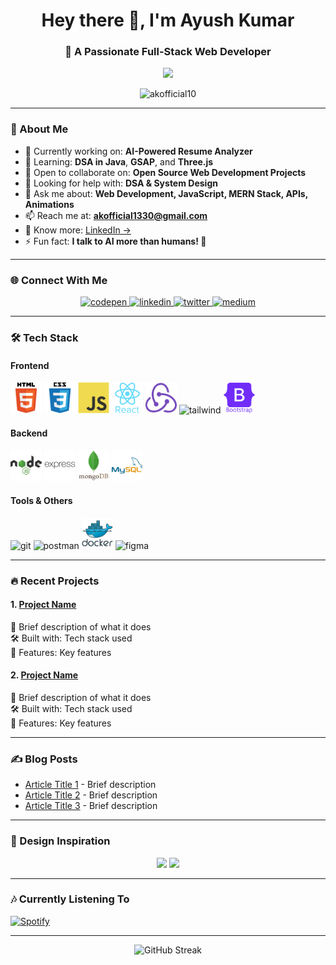 <h1 align="center">Hey there 👋, I'm Ayush Kumar</h1>
<h3 align="center">🚀 A Passionate Full-Stack Web Developer</h3>

<p align="center">
  <img src="https://camo.githubusercontent.com/2366b34bb903c09617990fb5fff4622f3e941349e846ddb7e73df872a9d21233/68747470733a2f2f63646e2e6472696262626c652e636f6d2f75736572732f3733303730332f73637265656e73686f74732f363538313234332f6176656e746f2e676966" width="400" />
</p>

<p align="center">
  <img src="https://komarev.com/ghpvc/?username=akofficial10&label=Profile%20Views&color=0e75b6&style=flat" alt="akofficial10" />
</p>

---

### 🧠 About Me

- 🔭 Currently working on: **AI-Powered Resume Analyzer**
- 🌱 Learning: **DSA in Java**, **GSAP**, and **Three.js**
- 👯 Open to collaborate on: **Open Source Web Development Projects**
- 🤝 Looking for help with: **DSA & System Design**
- 💬 Ask me about: **Web Development, JavaScript, MERN Stack, APIs, Animations**
- 📫 Reach me at: **akofficial1330@gmail.com**
- 📄 Know more: [LinkedIn →](https://www.linkedin.com/in/ayushkumar10/)
- ⚡ Fun fact: **I talk to AI more than humans! 🤖**

---

### 🌐 Connect With Me

<p align="center">
  <a href="https://codepen.io/akofficial" target="_blank">
    <img src="https://raw.githubusercontent.com/rahuldkjain/github-profile-readme-generator/master/src/images/icons/Social/codepen.svg" alt="codepen" height="40" width="40" />
  </a>
  <a href="https://www.linkedin.com/in/ayushkumar10/" target="_blank">
    <img src="https://raw.githubusercontent.com/rahuldkjain/github-profile-readme-generator/master/src/images/icons/Social/linked-in-alt.svg" alt="linkedin" height="40" width="40" />
  </a>
  <a href="https://twitter.com/yourusername" target="_blank">
    <img src="https://raw.githubusercontent.com/rahuldkjain/github-profile-readme-generator/master/src/images/icons/Social/twitter.svg" alt="twitter" height="40" width="40" />
  </a>
  <a href="https://medium.com/@yourusername" target="_blank">
    <img src="https://raw.githubusercontent.com/rahuldkjain/github-profile-readme-generator/master/src/images/icons/Social/medium.svg" alt="medium" height="40" width="40" />
  </a>
</p>

---

### 🛠️ Tech Stack

#### Frontend
<p align="left">
  <img src="https://raw.githubusercontent.com/devicons/devicon/master/icons/html5/html5-original-wordmark.svg" alt="html" width="50" height="50"/>
  <img src="https://raw.githubusercontent.com/devicons/devicon/master/icons/css3/css3-original-wordmark.svg" alt="css" width="50" height="50"/>
  <img src="https://raw.githubusercontent.com/devicons/devicon/master/icons/javascript/javascript-original.svg" alt="js" width="50" height="50"/>
  <img src="https://raw.githubusercontent.com/devicons/devicon/master/icons/react/react-original-wordmark.svg" alt="react" width="50" height="50"/>
  <img src="https://raw.githubusercontent.com/devicons/devicon/master/icons/redux/redux-original.svg" alt="redux" width="50" height="50"/>
  <img src="https://www.vectorlogo.zone/logos/tailwindcss/tailwindcss-icon.svg" alt="tailwind" width="50" height="50"/>
  <img src="https://raw.githubusercontent.com/devicons/devicon/master/icons/bootstrap/bootstrap-plain-wordmark.svg" alt="bootstrap" width="50" height="50"/>
</p>

#### Backend
<p align="left">
  <img src="https://raw.githubusercontent.com/devicons/devicon/master/icons/nodejs/nodejs-original-wordmark.svg" alt="nodejs" width="50" height="50"/>
  <img src="https://raw.githubusercontent.com/devicons/devicon/master/icons/express/express-original-wordmark.svg" alt="express" width="50" height="50"/>
  <img src="https://raw.githubusercontent.com/devicons/devicon/master/icons/mongodb/mongodb-original-wordmark.svg" alt="mongodb" width="50" height="50"/>
  <img src="https://raw.githubusercontent.com/devicons/devicon/master/icons/mysql/mysql-original-wordmark.svg" alt="mysql" width="50" height="50"/>
</p>

#### Tools & Others
<p align="left">
  <img src="https://www.vectorlogo.zone/logos/git-scm/git-scm-icon.svg" alt="git" width="50" height="50"/>
  <img src="https://www.vectorlogo.zone/logos/getpostman/getpostman-icon.svg" alt="postman" width="50" height="50"/>
  <img src="https://raw.githubusercontent.com/devicons/devicon/master/icons/docker/docker-original-wordmark.svg" alt="docker" width="50" height="50"/>
  <img src="https://www.vectorlogo.zone/logos/figma/figma-icon.svg" alt="figma" width="50" height="50"/>
</p>

---

### 🔥 Recent Projects

#### 1. [Project Name](https://github.com/yourusername/project)  
📌 Brief description of what it does  
🛠 Built with: Tech stack used  
🌟 Features: Key features  

#### 2. [Project Name](https://github.com/yourusername/project)  
📌 Brief description of what it does  
🛠 Built with: Tech stack used  
🌟 Features: Key features  

---

### ✍️ Blog Posts

- [Article Title 1](https://medium.com/yourblog/link-to-article) - Brief description
- [Article Title 2](https://medium.com/yourblog/link-to-article) - Brief description
- [Article Title 3](https://medium.com/yourblog/link-to-article) - Brief description

---

### 🎨 Design Inspiration

<p align="center">
  <img src="https://cdn.dribbble.com/users/1162077/screenshots/3848914/programmer.gif" width="300"/>
  <img src="https://cdn.dribbble.com/users/330915/screenshots/3587000/media/343cb53d84e09a0fbd7eed8e4f7d1c3d.gif" width="300"/>
</p>

---

### 🎶 Currently Listening To

[![Spotify](https://novatorem-akshaykmr.vercel.app/api/spotify)](https://open.spotify.com/user/yourusername)

---

<p align="center">
  <img src="https://github-readme-streak-stats.herokuapp.com/?user=akofficial10&theme=dark" alt="GitHub Streak" />
</p>
